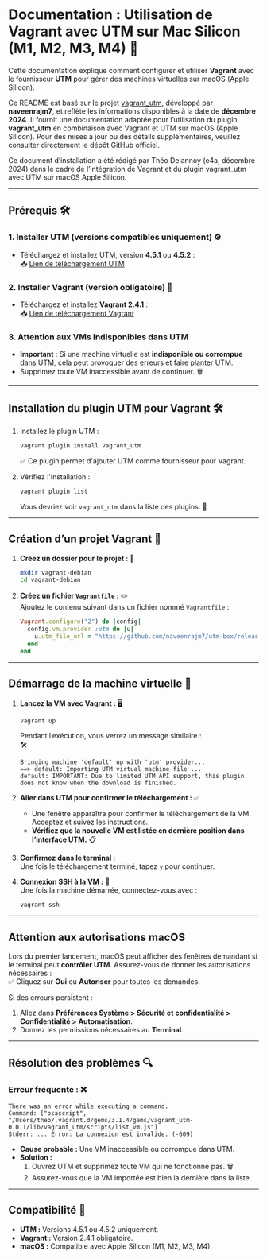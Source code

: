 # Documentation : Utilisation de Vagrant avec UTM sur Mac Silicon (M1, M2, M3, M4) 🚀

Cette documentation explique comment configurer et utiliser **Vagrant** avec le fournisseur **UTM** pour gérer des machines virtuelles sur macOS (Apple Silicon). 

Ce README est basé sur le projet [vagrant_utm](https://github.com/naveenrajm7/vagrant_utm/tree/main), développé par **naveenrajm7**, et reflète les informations disponibles à la date de **décembre 2024**. Il fournit une documentation adaptée pour l’utilisation du plugin **vagrant_utm** en combinaison avec Vagrant et UTM sur macOS (Apple Silicon). Pour des mises à jour ou des détails supplémentaires, veuillez consulter directement le dépôt GitHub officiel. 

Ce document d’installation a été rédigé par Théo Delannoy (e4a, décembre 2024) dans le cadre de l’intégration de Vagrant et du plugin vagrant_utm avec UTM sur macOS Apple Silicon. 

---

## **Prérequis** 🛠️

### **1. Installer UTM (versions compatibles uniquement)** ⚙️
- Téléchargez et installez UTM, version **4.5.1** ou **4.5.2** :  
  📥 [Lien de téléchargement UTM](https://objects.githubusercontent.com/github-production-release-asset-2e65be/181042062/0a3bb140-dfd6-43e2-acb8-94089c0d2f64?X-Amz-Algorithm=AWS4-HMAC-SHA256&X-Amz-Credential=releaseassetproduction%2F20241128%2Fus-east-1%2Fs3%2Faws4_request&X-Amz-Date=20241128T094052Z&X-Amz-Expires=300&X-Amz-Signature=edb71a77d90c7338daeef1a3529aac8570485425d3828320b32d566c715b7831&X-Amz-SignedHeaders=host&response-content-disposition=attachment%3B%20filename%3DUTM.dmg&response-content-type=application%2Foctet-stream)

### **2. Installer Vagrant (version obligatoire)** 🧰
- Téléchargez et installez **Vagrant 2.4.1** :  
  📥 [Lien de téléchargement Vagrant](https://releases.hashicorp.com/vagrant/2.4.1/vagrant_2.4.1_darwin_arm64.dmg)

### **3. Attention aux VMs indisponibles dans UTM** 
- **Important** : Si une machine virtuelle est **indisponible ou corrompue** dans UTM, cela peut provoquer des erreurs et faire planter UTM.
- Supprimez toute VM inaccessible avant de continuer. 🗑️

---

## **Installation du plugin UTM pour Vagrant** 🛠️

1. Installez le plugin UTM :  
   ```bash
   vagrant plugin install vagrant_utm
   ```
   ✅ Ce plugin permet d'ajouter UTM comme fournisseur pour Vagrant.

2. Vérifiez l'installation :  
   ```bash
   vagrant plugin list
   ```
   Vous devriez voir `vagrant_utm` dans la liste des plugins. 📃

---

## **Création d’un projet Vagrant** 📂

1. **Créez un dossier pour le projet :** 📁  
   ```bash
   mkdir vagrant-debian
   cd vagrant-debian
   ```

2. **Créez un fichier `Vagrantfile` :** ✏️  
   Ajoutez le contenu suivant dans un fichier nommé `Vagrantfile` :
   ```ruby
   Vagrant.configure("2") do |config|
     config.vm.provider :utm do |u|
       u.utm_file_url = "https://github.com/naveenrajm7/utm-box/releases/download/debian-11/debian_vagrant_utm.zip"
     end
   end
   ```

---

## **Démarrage de la machine virtuelle** 🚀

1. **Lancez la VM avec Vagrant :** 🖥️  
   ```bash
   vagrant up
   ```
   Pendant l’exécution, vous verrez un message similaire :  
   🛠️
   ```
   Bringing machine 'default' up with 'utm' provider...
   ==> default: Importing UTM virtual machine file ...
   default: IMPORTANT: Due to limited UTM API support, this plugin does not know when the download is finished.
   ```

2. **Aller dans UTM pour confirmer le téléchargement :** ✅  
   - Une fenêtre apparaîtra pour confirmer le téléchargement de la VM. Acceptez et suivez les instructions.  
   - **Vérifiez que la nouvelle VM est listée en dernière position dans l’interface UTM.** 📋

3. **Confirmez dans le terminal :**  
   Une fois le téléchargement terminé, tapez `y` pour continuer. 

4. **Connexion SSH à la VM :** 🔐  
   Une fois la machine démarrée, connectez-vous avec :  
   ```bash
   vagrant ssh
   ```

---

## **Attention aux autorisations macOS** 

Lors du premier lancement, macOS peut afficher des fenêtres demandant si le terminal peut **contrôler UTM**. Assurez-vous de donner les autorisations nécessaires :  
✅ Cliquez sur **Oui** ou **Autoriser** pour toutes les demandes.  

Si des erreurs persistent :  
1. Allez dans **Préférences Système > Sécurité et confidentialité > Confidentialité > Automatisation**.  
2. Donnez les permissions nécessaires au **Terminal**.

---

## **Résolution des problèmes** 🔍

### **Erreur fréquente :** ❌
```
There was an error while executing a command.
Command: ["osascript", "/Users/theo/.vagrant.d/gems/3.1.4/gems/vagrant_utm-0.0.1/lib/vagrant_utm/scripts/list_vm.js"]
Stderr: ... Error: La connexion est invalide. (-609)
```
- **Cause probable :** Une VM inaccessible ou corrompue dans UTM.  
- **Solution :**  
  1. Ouvrez UTM et supprimez toute VM qui ne fonctionne pas. 🗑️  
  2. Assurez-vous que la VM importée est bien la dernière dans la liste.

---

## **Compatibilité** 🔧

- **UTM :** Versions 4.5.1 ou 4.5.2 uniquement.  
- **Vagrant :** Version 2.4.1 obligatoire.  
- **macOS :** Compatible avec Apple Silicon (M1, M2, M3, M4).  
